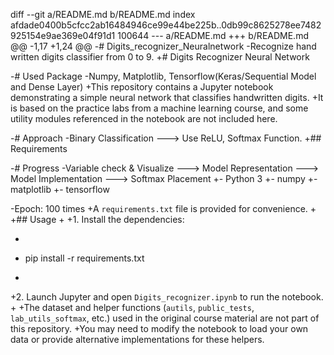 diff --git a/README.md b/README.md
index afdade0400b5cfcc2ab16484946ce99e44be225b..0db99c8625278ee7482925154e9ae369e04f91d1 100644
--- a/README.md
+++ b/README.md
@@ -1,17 +1,24 @@
-# Digits_recognizer_Neuralnetwork
-Recognize hand written digits classifier from 0 to 9.
+# Digits Recognizer Neural Network
 
-# Used Package
-Numpy, Matplotlib, Tensorflow(Keras/Sequential Model and Dense Layer)
+This repository contains a Jupyter notebook demonstrating a simple neural network that classifies handwritten digits.
+It is based on the practice labs from a machine learning course, and some utility modules referenced in the notebook are not included here.
 
-# Approach
-Binary Classification 
---> Use ReLU, Softmax Function.
+## Requirements
 
-# Progress
-Variable check & Visualize
---> Model Representation
---> Model Implementation
---> Softmax Placement
+- Python 3
+- numpy
+- matplotlib
+- tensorflow
 
-Epoch: 100 times
+A `requirements.txt` file is provided for convenience.
+
+## Usage
+
+1. Install the dependencies:
+   ```bash
+   pip install -r requirements.txt
+   ```
+2. Launch Jupyter and open `Digits_recognizer.ipynb` to run the notebook.
+
+The dataset and helper functions (`autils`, `public_tests`, `lab_utils_softmax`, etc.) used in the original course material are not part of this repository.
+You may need to modify the notebook to load your own data or provide alternative implementations for these helpers.
